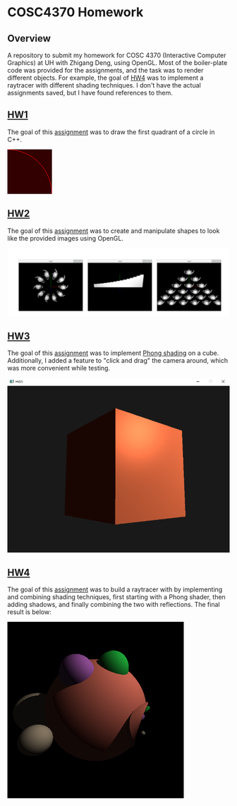# COSC4370 Homework

## Overview
A repository to submit my homework for COSC 4370 (Interactive Computer Graphics) at UH with Zhigang Deng, using OpenGL. Most of the boiler-plate code was provided
for the assignments, and the task was to render different objects. For example, the goal of [HW4](hw4/) was to implement a raytracer with different shading techniques.
I don't have the actual assignments saved, but I have found references to them.


## [HW1](hw1/)
The goal of this [assignment](https://github.com/GeorgeNav/COSC4370/blob/master/hw1/hw1.pdf) was to draw the first quadrant of a circle in C++.

  ![Circle quadrant](hw1/circle100.bmp)

## [HW2](hw2/)
The goal of this [assignment](https://github.com/GeorgeNav/COSC4370/blob/master/hw2/hw2.pdf) was to create and manipulate shapes to look like the provided
images using OpenGL.

  ![Example images](hw2/examples.PNG)

## [HW3](hw3/)
The goal of this [assignment](https://github.com/GeorgeNav/COSC4370/blob/master/hw3/hw3.pdf) was to implement [Phong shading](https://en.wikipedia.org/wiki/Phong_shading)
on a cube. Additionally, I added a feature to "click and drag" the camera around, which was more convenient while testing.

  ![A Phong-shaded cube](hw3/screenshot.png)

## [HW4](hw4/)
The goal of this [assignment](https://github.com/GeorgeNav/COSC4370/blob/master/hw4/hw4.pdf) was to build a raytracer with by implementing and combining
shading techniques, first starting with a Phong shader, then adding shadows, and finally combining the two with reflections. The final result is below:

  ![Full raycaster](hw4/images/Reflection.png)
